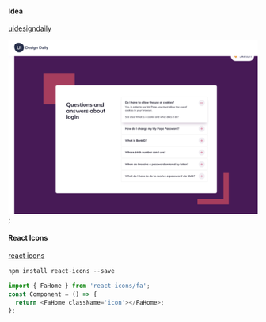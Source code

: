 #### Idea

[uidesigndaily](https://uidesigndaily.com/posts/sketch-birthdays-list-card-widget-day-1042)

![](./idea.png);

#### React Icons

[react icons](https://react-icons.github.io/react-icons/)

```
npm install react-icons --save
```

```javascript
import { FaHome } from 'react-icons/fa';
const Component = () => {
  return <FaHome className='icon'></FaHome>;
};
```
